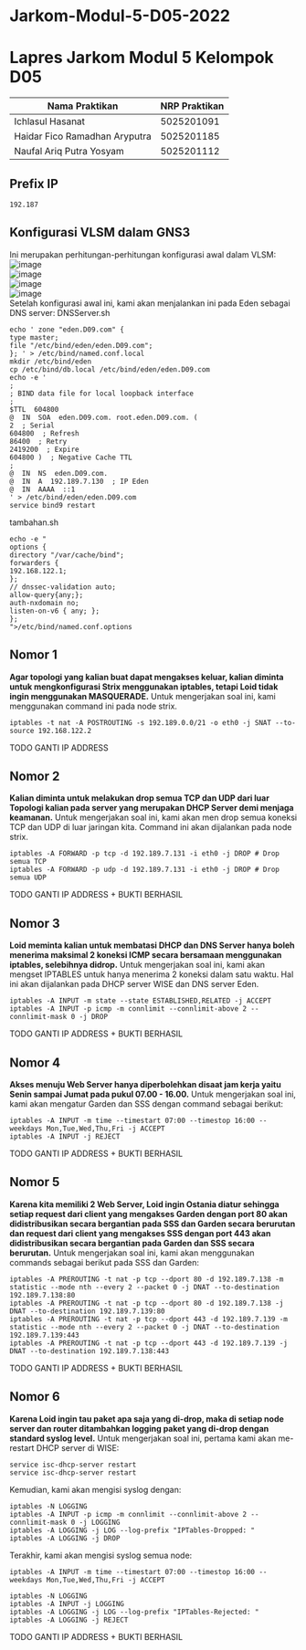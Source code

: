 
# Jarkom-Modul-5-D05-2022

# Lapres Jarkom Modul 5 Kelompok D05 #

| Nama Praktikan  | NRP Praktikan |
| ------------- | ------------- |
| Ichlasul Hasanat  | 5025201091  |
| Haidar Fico Ramadhan Aryputra | 5025201185  |
| Naufal Ariq Putra Yosyam | 5025201112 |

## Prefix IP
```192.187```
##  Konfigurasi VLSM dalam GNS3
Ini merupakan perhitungan-perhitungan konfigurasi awal dalam VLSM:
![image](https://user-images.githubusercontent.com/7030663/206912273-feecf61c-96b3-49c5-9bf9-de2ee5ae37f9.png)<br>
![image](https://user-images.githubusercontent.com/7030663/206912281-b4546812-3edc-4ea3-8852-9d48dbfb95ff.png)<br>
![image](https://user-images.githubusercontent.com/7030663/206912286-1eef1255-3087-4c82-b119-0182dcd6d9e6.png)<br>
![image](https://user-images.githubusercontent.com/7030663/206912290-494b28bd-c8b0-4d75-9423-fd90081e79c4.png)<br>
Setelah konfigurasi awal ini, kami akan menjalankan ini pada Eden sebagai DNS server:
DNSServer.sh
```
echo ' zone "eden.D09.com" {
type master;
file "/etc/bind/eden/eden.D09.com";
}; ' > /etc/bind/named.conf.local
mkdir /etc/bind/eden
cp /etc/bind/db.local /etc/bind/eden/eden.D09.com
echo -e '
;
; BIND data file for local loopback interface
;
$TTL  604800
@  IN  SOA  eden.D09.com. root.eden.D09.com. (
2  ; Serial
604800  ; Refresh
86400  ; Retry
2419200  ; Expire
604800 )  ; Negative Cache TTL
;
@  IN  NS  eden.D09.com.
@  IN  A  192.189.7.130  ; IP Eden
@  IN  AAAA  ::1
' > /etc/bind/eden/eden.D09.com
service bind9 restart 
```
tambahan.sh
```
echo -e "
options {
directory "/var/cache/bind";
forwarders {
192.168.122.1;
};
// dnssec-validation auto;
allow-query{any;};
auth-nxdomain no;
listen-on-v6 { any; };
};
">/etc/bind/named.conf.options
```



## Nomor 1
**Agar topologi yang kalian buat dapat mengakses keluar, kalian diminta untuk mengkonfigurasi Strix menggunakan iptables, tetapi Loid tidak ingin menggunakan MASQUERADE.**
Untuk mengerjakan soal ini, kami menggunakan command ini pada node strix.
```
iptables -t nat -A POSTROUTING -s 192.189.0.0/21 -o eth0 -j SNAT --to-source 192.168.122.2
```
TODO GANTI IP ADDRESS
## Nomor 2
**Kalian diminta untuk melakukan drop semua TCP dan UDP dari luar Topologi kalian pada server yang merupakan DHCP Server demi menjaga keamanan.**
Untuk mengerjakan soal ini,  kami akan men drop semua koneksi TCP dan UDP di luar jaringan kita. Command ini akan dijalankan pada node strix.
```
iptables -A FORWARD -p tcp -d 192.189.7.131 -i eth0 -j DROP # Drop semua TCP
iptables -A FORWARD -p udp -d 192.189.7.131 -i eth0 -j DROP # Drop semua UDP
```
TODO GANTI IP ADDRESS + BUKTI BERHASIL
## Nomor 3
**Loid meminta kalian untuk membatasi DHCP dan DNS Server hanya boleh menerima maksimal 2 koneksi ICMP secara bersamaan menggunakan iptables, selebihnya didrop.**
Untuk mengerjakan soal ini, kami akan mengset IPTABLES untuk hanya menerima 2 koneksi dalam satu waktu. Hal ini akan dijalankan pada DHCP server WISE dan DNS server Eden.
```
iptables -A INPUT -m state --state ESTABLISHED,RELATED -j ACCEPT
iptables -A INPUT -p icmp -m connlimit --connlimit-above 2 --connlimit-mask 0 -j DROP
```
TODO GANTI IP ADDRESS + BUKTI BERHASIL
## Nomor 4
**Akses menuju Web Server hanya diperbolehkan disaat jam kerja yaitu Senin sampai Jumat pada pukul 07.00 - 16.00.**
Untuk mengerjakan soal ini, kami akan mengatur Garden dan SSS dengan command sebagai berikut:
```
iptables -A INPUT -m time --timestart 07:00 --timestop 16:00 --weekdays Mon,Tue,Wed,Thu,Fri -j ACCEPT
iptables -A INPUT -j REJECT
```
TODO GANTI IP ADDRESS + BUKTI BERHASIL
## Nomor 5
**Karena kita memiliki 2 Web Server, Loid ingin Ostania diatur sehingga setiap request dari client yang mengakses Garden dengan port 80 akan didistribusikan secara bergantian pada SSS dan Garden secara berurutan dan request dari client yang mengakses SSS dengan port 443 akan didistribusikan secara bergantian pada Garden dan SSS secara berurutan.**
Untuk mengerjakan soal ini, kami akan menggunakan commands sebagai berikut pada SSS dan Garden:
```
iptables -A PREROUTING -t nat -p tcp --dport 80 -d 192.189.7.138 -m statistic --mode nth --every 2 --packet 0 -j DNAT --to-destination 192.189.7.138:80
iptables -A PREROUTING -t nat -p tcp --dport 80 -d 192.189.7.138 -j DNAT --to-destination 192.189.7.139:80
iptables -A PREROUTING -t nat -p tcp --dport 443 -d 192.189.7.139 -m statistic --mode nth --every 2 --packet 0 -j DNAT --to-destination 192.189.7.139:443
iptables -A PREROUTING -t nat -p tcp --dport 443 -d 192.189.7.139 -j DNAT --to-destination 192.189.7.138:443
```
TODO GANTI IP ADDRESS + BUKTI BERHASIL
## Nomor 6
**Karena Loid ingin tau paket apa saja yang di-drop, maka di setiap node server dan router ditambahkan logging paket yang di-drop dengan standard syslog level.**
Untuk mengerjakan soal ini, pertama kami akan me-restart DHCP server di WISE:
```
service isc-dhcp-server restart
service isc-dhcp-server restart
```
Kemudian, kami akan mengisi syslog dengan:
```
iptables -N LOGGING
iptables -A INPUT -p icmp -m connlimit --connlimit-above 2 --connlimit-mask 0 -j LOGGING
iptables -A LOGGING -j LOG --log-prefix "IPTables-Dropped: "
iptables -A LOGGING -j DROP
```
Terakhir, kami akan mengisi syslog semua node:
```
iptables -A INPUT -m time --timestart 07:00 --timestop 16:00 --weekdays Mon,Tue,Wed,Thu,Fri -j ACCEPT

iptables -N LOGGING
iptables -A INPUT -j LOGGING
iptables -A LOGGING -j LOG --log-prefix "IPTables-Rejected: "
iptables -A LOGGING -j REJECT
```
TODO GANTI IP ADDRESS + BUKTI BERHASIL

